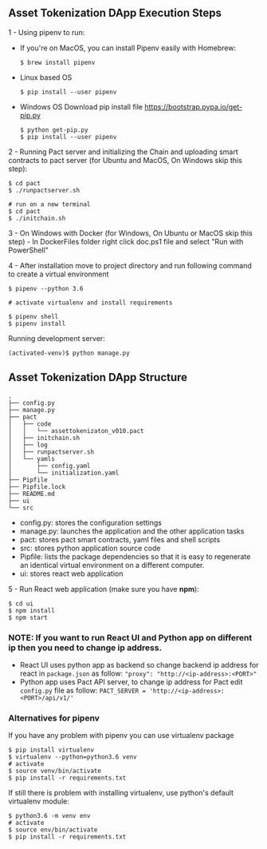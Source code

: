## Asset Tokenization DApp Execution Steps

1 - Using pipenv to run:

- If you're on MacOS, you can install Pipenv easily with Homebrew:

      $ brew install pipenv

- Linux based OS

      $ pip install --user pipenv

- Windows OS
  Download pip install file https://bootstrap.pypa.io/get-pip.py

      $ python get-pip.py
      $ pip install --user pipenv

2 - Running Pact server and initializing the Chain and uploading smart contracts to pact server (for Ubuntu and MacOS, On Windows skip this step):

    $ cd pact
    $ ./runpactserver.sh

    # run on a new terminal
    $ cd pact
    $ ./initchain.sh

3 - On Windows with Docker (for Windows, On Ubuntu or MacOS skip this step) - In DockerFiles folder right click doc.ps1 file and select "Run with PowerShell"

4 - After installation move to project directory and run following command to create a virtual environment

    $ pipenv --python 3.6

    # activate virtualenv and install requirements

    $ pipenv shell
    $ pipenv install

Running development server:

    (activated-venv)$ python manage.py

## Asset Tokenization DApp Structure

    .
    ├── config.py
    ├── manage.py
    ├── pact
    │   ├── code
    │   │   └── assettokenizaton_v010.pact
    │   ├── initchain.sh
    │   ├── log
    │   ├── runpactserver.sh
    │   └── yamls
    │       ├── config.yaml
    │       └── initialization.yaml
    ├── Pipfile
    ├── Pipfile.lock
    ├── README.md
    ├── ui
    └── src

- config.py: stores the configuration settings
- manage.py: launches the application and the other application tasks
- pact: stores pact smart contracts, yaml files and shell scripts
- src: stores python application source code
- Pipfile: lists the package dependencies so that it is easy to regenerate an identical virtual environment on a different computer.
- ui: stores react web application

5 - Run React web application (make sure you have **npm**):

    $ cd ui
    $ npm install
    $ npm start

### NOTE: If you want to run React UI and Python app on different ip then you need to change ip address.

- React UI uses python app as backend so change backend ip address for react in `package.json` as follow: `"proxy": "http://<ip-address>:<PORT>"`
- Python app uses Pact API server, to change ip address for Pact edit `config.py` file as follow: `PACT_SERVER = 'http://<ip-address>:<PORT>/api/v1/'`

### Alternatives for pipenv

If you have any problem with pipenv you can use virtualenv package

    $ pip install virtualenv
    $ virtualenv --python=python3.6 venv
    # activate
    $ source venv/bin/activate
    $ pip install -r requirements.txt

If still there is problem with installing virtualenv, use python's default virtualenv module:

    $ python3.6 -m venv env
    # activate
    $ source env/bin/activate
    $ pip install -r requirements.txt
